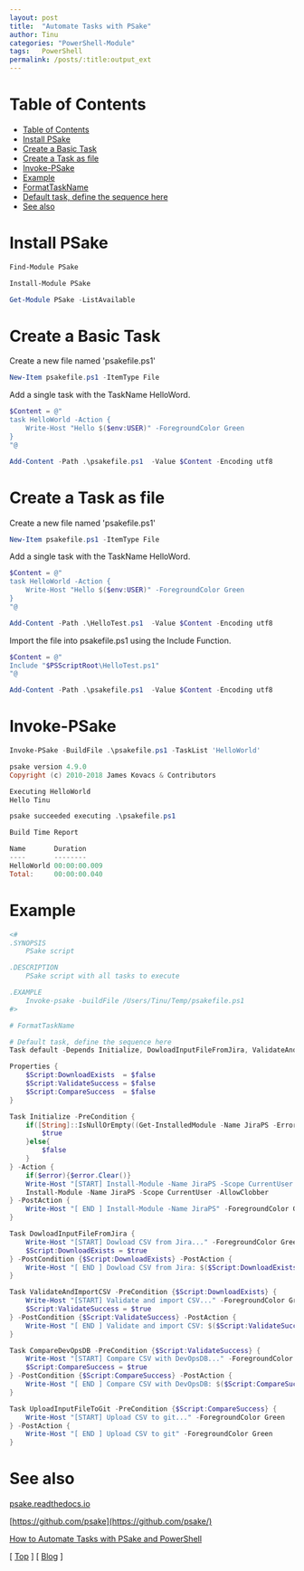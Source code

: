 ```yaml
---
layout: post
title:  "Automate Tasks with PSake"
author: Tinu
categories: "PowerShell-Module"
tags:   PowerShell
permalink: /posts/:title:output_ext
---
```


# Table of Contents

- [Table of Contents](#table-of-contents)
- [Install PSake](#install-psake)
- [Create a Basic Task](#create-a-basic-task)
- [Create a Task as file](#create-a-task-as-file)
- [Invoke-PSake](#invoke-psake)
- [Example](#example)
- [FormatTaskName](#formattaskname)
- [Default task, define the sequence here](#default-task-define-the-sequence-here)
- [See also](#see-also)

# Install PSake

````powershell
Find-Module PSake

Install-Module PSake

Get-Module PSake -ListAvailable
````

# Create a Basic Task

Create a new file named 'psakefile.ps1'

````powershell
New-Item psakefile.ps1 -ItemType File
````

Add a single task with the TaskName HelloWord.

````powershell
$Content = @"
task HelloWorld -Action {
    Write-Host "Hello $($env:USER)" -ForegroundColor Green
}
"@

Add-Content -Path .\psakefile.ps1  -Value $Content -Encoding utf8
````

# Create a Task as file

Create a new file named 'psakefile.ps1'

````powershell
New-Item psakefile.ps1 -ItemType File
````

Add a single task with the TaskName HelloWord.

````powershell
$Content = @"
task HelloWorld -Action {
    Write-Host "Hello $($env:USER)" -ForegroundColor Green
}
"@

Add-Content -Path .\HelloTest.ps1  -Value $Content -Encoding utf8
````

Import the file into psakefile.ps1 using the Include Function.

````powershell
$Content = @"
Include "$PSScriptRoot\HelloTest.ps1"
"@

Add-Content -Path .\psakefile.ps1  -Value $Content -Encoding utf8
````

# Invoke-PSake

````powershell
Invoke-PSake -BuildFile .\psakefile.ps1 -TaskList 'HelloWorld'

psake version 4.9.0
Copyright (c) 2010-2018 James Kovacs & Contributors

Executing HelloWorld
Hello Tinu

psake succeeded executing .\psakefile.ps1

Build Time Report

Name       Duration
----       --------
HelloWorld 00:00:00.009
Total:     00:00:00.040
````

# Example

````powershell
<#
.SYNOPSIS
    PSake script

.DESCRIPTION
    PSake script with all tasks to execute

.EXAMPLE
    Invoke-psake -buildFile /Users/Tinu/Temp/psakefile.ps1
#>

# FormatTaskName

# Default task, define the sequence here
Task default -Depends Initialize, DowloadInputFileFromJira, ValidateAndImportCSV, CompareDevOpsDB, UploadInputFileToGit

Properties {
    $Script:DownloadExists  = $false
    $Script:ValidateSuccess = $false
    $Script:CompareSuccess  = $false
}

Task Initialize -PreCondition {
    if([String]::IsNullOrEmpty((Get-InstalledModule -Name JiraPS -ErrorAction SilentlyContinue))){
        $true
    }else{
        $false
    }
} -Action {
    if($error){$error.Clear()}
    Write-Host "[START] Install-Module -Name JiraPS -Scope CurrentUser -AllowClobber..." -ForegroundColor Green
    Install-Module -Name JiraPS -Scope CurrentUser -AllowClobber
} -PostAction {
    Write-Host "[ END ] Install-Module -Name JiraPS" -ForegroundColor Green
}

Task DowloadInputFileFromJira {
    Write-Host "[START] Dowload CSV from Jira..." -ForegroundColor Green
    $Script:DownloadExists = $true
} -PostCondition {$Script:DownloadExists} -PostAction {
    Write-Host "[ END ] Dowload CSV from Jira: $($Script:DownloadExists)" -ForegroundColor Green
}

Task ValidateAndImportCSV -PreCondition {$Script:DownloadExists} {
    Write-Host "[START] Validate and import CSV..." -ForegroundColor Green
    $Script:ValidateSuccess = $true
} -PostCondition {$Script:ValidateSuccess} -PostAction {
    Write-Host "[ END ] Validate and import CSV: $($Script:ValidateSuccess)" -ForegroundColor Green
}

Task CompareDevOpsDB -PreCondition {$Script:ValidateSuccess} {
    Write-Host "[START] Compare CSV with DevOpsDB..." -ForegroundColor Green
    $Script:CompareSuccess = $true
} -PostCondition {$Script:CompareSuccess} -PostAction {
    Write-Host "[ END ] Compare CSV with DevOpsDB: $($Script:CompareSuccess)" -ForegroundColor Green
}

Task UploadInputFileToGit -PreCondition {$Script:CompareSuccess} {
    Write-Host "[START] Upload CSV to git..." -ForegroundColor Green
} -PostAction {
    Write-Host "[ END ] Upload CSV to git" -ForegroundColor Green
}
````

# See also

[psake.readthedocs.io](https://psake.readthedocs.io/en/latest/)

[https://github.com/psake](https://github.com/psake/)

[How to Automate Tasks with PSake and PowerShell](https://adamtheautomator.com/powershell-psake/)

[ [Top](#table-of-contents) ] [ [Blog](../categories.html) ]